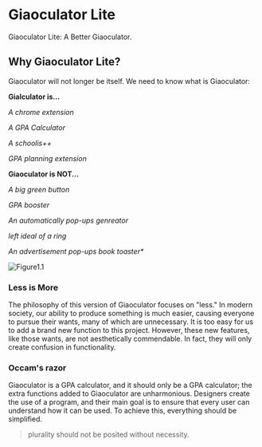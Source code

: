 # Giaoculator Lite

Giaoculator Lite: A Better Giaoculator.

## Why Giaoculator **Lite**?

Giaoculator will not longer be itself. We need to know what is Giaoculator:

**Gialculator is...**

*A chrome extension*

*A GPA Calculator*

*A schoolis++* 

*GPA planning extension*

**Giaoculator is NOT...**

*A big green button*

*GPA booster*

*An automatically pop-ups genreator*

*left ideal of a ring*

*An advertisement pop-ups book toaster\**

![Figure1.1](https://i.postimg.cc/HLGPYh70/1710164143719-262838-e39ab82d8e01e1d3760c75fa6b17d223-generated.jpg)

### Less is More

The philosophy of this version of Giaoculator focuses on "less." In modern society, our ability to produce something is much easier, causing everyone to pursue their wants, many of which are unnecessary. It is too easy for us to add a brand new function to this project. However, these new features, like those wants, are not aesthetically commendable. In fact, they will only create confusion in functionality.

### Occam's razor
Giaoculator is a GPA calculator, and it should only be a GPA calculator; the extra functions added to Giaoculator are unharmonious. Designers create the use of a program, and their main goal is to ensure that every user can understand how it can be used. To achieve this, everything should be simplified.
>plurality should not be posited without necessity.